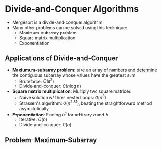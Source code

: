 # Divide-and-Conquer Algorithms
- Mergesort is a divide-and-conquer algorithm
- Many other problems can be solved using this technique:
  - Maximum-subarray problem
  - Square matrix multiplication
  - Exponentiation

## Applications of Divide-and-Conquer
- **Maxiumum-subarray problem**: take an array of numbers and determine the contiguous subarray whose values have the greatest sum
  - Bruteforce: $O(n^2)$
  - Divide-and-conquer: $O(n \log n)$
- **Square matrix multiplication**: Multiply two square matrices
  - Naive solution w/ three nested loops: $O(n^3)$
  - Strassen's algorithm: $O(n^{2.81})$, beating the straightforward method asymptotically
- **Exponentiation**: Finding $a^b$ for arbitrary $a$ and $b$
  - Iterative: $O(n)$
  - Divide-and-conquer: $O(n)$

## Problem: Maximum-Subarray

